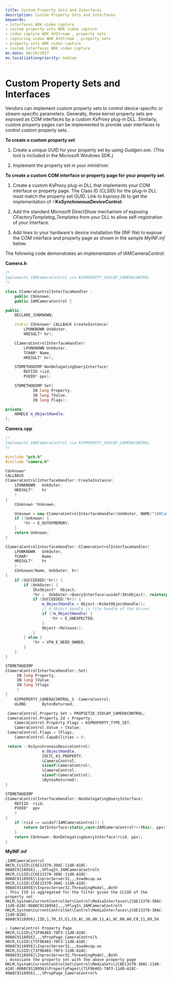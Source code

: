 ```yaml
---
title: Custom Property Sets and Interfaces
description: Custom Property Sets and Interfaces
keywords:
- interfaces WDK video capture
- custom property sets WDK video capture
- video capture WDK AVStream , property sets
- capturing video WDK AVStream , property sets
- property sets WDK video capture
- custom interfaces WDK video capture
ms.date: 04/20/2017
ms.localizationpriority: medium
---
```


# Custom Property Sets and Interfaces


Vendors can implement custom property sets to control device-specific or stream-specific parameters. Generally, these kernel property sets are exposed as COM interfaces by a custom *KsProxy* plug-in DLL. Similarly, custom property pages can be implemented to provide user interfaces to control custom property sets.

**To create a custom property set**

1.  Create a unique GUID for your property set by using *Guidgen.exe*. (This tool is included in the Microsoft Windows SDK.)

2.  Implement the property set in your minidriver.

**To create a custom COM interface or property page for your property set**

1.  Create a custom KsProxy plug-in DLL that implements your COM interface or property page. The Class ID (CLSID) for the plug-in DLL must match the property set GUID. Link to *ksproxy.lib* to get the implementation of **::KsSynchronousDeviceControl**.

2.  Add the standard Microsoft DirectShow mechanism of exposing *CFactoryTemplateg\_Templates* from your DLL to allow self-registration of your interface.

3.  Add lines to your hardware's device installation file (INF file) to expose the COM interface and property page as shown in the sample *MyINF.inf* below.

The following code demonstrates an implementation of IAMCameraControl:

**Camera.h**

```cpp
/*
Implements IAMCameraControl via KSPROPERTY_VIDCAP_CAMERACONTROL
*/

class CCameraControlInterfaceHandler :
    public CUnknown,
    public IAMCameraControl {

public:
    DECLARE_IUNKNOWN;

    static CUnknown* CALLBACK CreateInstance(
        LPUNKNOWN UnkOuter,
        HRESULT* hr);

    CCameraControlInterfaceHandler(
        LPUNKNOWN UnkOuter,
        TCHAR* Name,
        HRESULT* hr);

    STDMETHODIMP NonDelegatingQueryInterface(
        REFIID riid,
        PVOID* ppv);

    STDMETHODIMP Set( 
            IN long Property,
            IN long lValue,
            IN long Flags);

private:
    HANDLE m_ObjectHandle;
};
```

**Camera.cpp**

```cpp
/*
Implements IAMCameraControl via KSPROPERTY_VIDCAP_CAMERACONTROL
*/

#include "pch.h"
#include "camera.h"

CUnknown*
CALLBACK
CCameraControlInterfaceHandler::CreateInstance(
    LPUNKNOWN   UnkOuter,
    HRESULT*    hr
    )
{
    CUnknown *Unknown;

    Unknown = new CCameraControlInterfaceHandler(UnkOuter, NAME("IAMCameraControl"), hr);
    if (!Unknown) {
        *hr = E_OUTOFMEMORY;
    }
    return Unknown;
} 

CCameraControlInterfaceHandler::CCameraControlInterfaceHandler(
    LPUNKNOWN   UnkOuter,
    TCHAR*      Name,
    HRESULT*    hr
    ) :
    CUnknown(Name, UnkOuter, hr)
{
    if (SUCCEEDED(*hr)) {
        if (UnkOuter) {
            IKsObject*  Object;
            *hr =  UnkOuter->QueryInterface(uuidof(IKsObject), reinterpret_cast<PVOID*>(&Object));
            if (SUCCEEDED(*hr)) {
                m_ObjectHandle = Object->KsGetObjectHandle();
                // m_Object handle is file handle of the driver
                if (!m_ObjectHandle) {
                    *hr = E_UNEXPECTED;
                }
                Object->Release();
            }
        } else {
            *hr = VFW_E_NEED_OWNER;
        }
    }
}

STDMETHODIMP
CCameraControlInterfaceHandler::Set(
     IN long Property,
     IN long lValue,
     IN long lFlags
     )
{
    KSPROPERTY_CAMERACONTROL_S  CameraControl;
    ULONG       BytesReturned;

 CameraControl.Property.Set = PROPSETID_VIDCAP_CAMERACONTROL;
 CameraControl.Property.Id = Property;
    CameraControl.Property.Flags = KSPROPERTY_TYPE_SET;
    CameraControl.Value = lValue;
 CameraControl.Flags = lFlags;
    CameraControl.Capabilities = 0;

 return ::KsSynchronousDeviceControl(
                m_ObjectHandle,
                IOCTL_KS_PROPERTY,
                &CameraControl,
                sizeof(CameraControl),
                &CameraControl,
                sizeof(CameraControl),
                &BytesReturned);
}

STDMETHODIMP
CCameraControlInterfaceHandler::NonDelegatingQueryInterface(
    REFIID  riid,
    PVOID*  ppv
    )
{
    if (riid == uuidof(IAMCameraControl)) {
        return GetInterface(static_cast<IAMCameraControl*>(this), ppv);
    }
    return CUnknown::NonDelegatingQueryInterface(riid, ppv);
}
```

**MyINF.inf**

```INF
;IAMCameraControl
HKCR,CLSID\{C6E13370-30AC-11d0-A18C-00A0C9118956},,,%PlugIn_IAMCameraControl%
HKCR,CLSID\{C6E13370-30AC-11d0-A18C-00A0C9118956}\InprocServer32,,,kswdmcap.ax
HKCR,CLSID\{C6E13370-30AC-11d0-A18C-00A0C9118956}\InprocServer32,ThreadingModel,,Both
; This IID is aggregated for the filter given the CLSID of the property set
HKLM,System\CurrentControlSet\Control\MediaInterfaces\{C6E13370-30AC-11d0-A18C-00A0C9118956},,,%PlugIn_IAMCameraControl%
HKLM,System\CurrentControlSet\Control\MediaInterfaces\{C6E13370-30AC-11d0-A18C-00A0C9118956},IID,1,70,33,E1,C6,AC,30,d0,11,A1,8C,00,A0,C9,11,89,56

; CameraControl Property Page
HKCR,CLSID\{71F96465-78F3-11d0-A18C-00A0C9118956},,,%PropPage_CameraControl%
HKCR,CLSID\{71F96465-78F3-11d0-A18C-00A0C9118956}\InprocServer32,,,kswdmcap.ax
HKCR,CLSID\{71F96465-78F3-11d0-A18C-00A0C9118956}\InprocServer32,ThreadingModel,,Both
; Associate the property set with the above property page
HKLM,System\CurrentControlSet\Control\MediaSets\{C6E13370-30AC-11d0-A18C-00A0C9118956}\PropertyPages\{71F96465-78F3-11d0-A18C-00A0C9118956},,,%PropPage_CameraControl%
```









